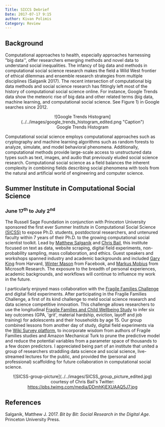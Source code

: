 ```yaml
---
Title: SICCS Debrief
Date: 2017-07-17 9:15
author: Kivan Polimis
Category: Review
---
```

## Background
Computational approaches to health, especially approaches harnessing "big data'', offer researchers emerging methods and novel data to understand social inequalities. The infancy of big data and methods in computational social science research makes the field a Wild West frontier of ethical dilemmas and ensemble research strategies from multiple disciplines (Salganik 2017). The recent intersection of computational big data methods and social science research has fittingly left most of the history of computational social science online. For instance, Google Trends data show the meteoric rise of big data and other related terms (big data, machine learning, and computational social science. See Figure  1) in Google searches since 2012.

<div style="text-align:center" markdown="1"> 
![Google Trends Histogram](../../images/google_trends_histogram_edited.png "Caption")
<figcaption>Google Trends Histogram</figcaption>
</div>

Computational social science employs computational approaches such as cryptography and machine learning algorithms such as random forests to analyze, simulate, and model behavioral phenomena. Additionally, computational methods provide large-scale access to unstructured data types such as text, images, and audio that previously eluded social science research. Computational social science as a field balances the inherent complexity in combining fields describing social phenomena with tools from the natural and artificial world of engineering and computer science.

## Summer Institute in Computational Social Science
### June 17<sup>th</sup> to July 2<sup>nd</sup> 

The Russell Sage Foundation in conjunction with Princeton University sponsored the first ever Summer Institute in Computational Social Science <a href = "https://compsocialscience.github.io/summer-institute/2017/" target ="_blank"> (SICSS)</a> to expose Ph.D. students, postdoctoral researchers, and untenured faculty within 7 years of their Ph.D. to the growing computational social scientist toolkit. Lead by <a href = "https://www.princeton.edu/~mjs3/" target ="_blank"> Matthew Salganik</a> and <a href = "http://www.chrisbail.net/" target ="_blank"> Chris Bail</a>, this institute focused on text as data, website scraping, digital field experiments, non-probability sampling, mass collaboration, and ethics. Guest speakers and workshops spanned industry and academic backgrounds and included <a href = "http://gking.harvard.edu/" target ="_blank"> Gary King</a> from Harvard, <a href = "https://research.fb.com/people/mason-winter/" target ="_blank"> Winter Mason</a> from Facebook, and <a href = "http://www.markusmobius.org/" target ="_blank"> Markus Mobius</a> from Microsoft Research. The exposure to the breadth of personal experiences, academic backgrounds, and workflows will continue to influence my work in the future.

I particularly enjoyed mass collaboration with the <a href = "http://www.fragilefamilieschallenge.org/" target ="_blank"> Fragile Families Challenge</a> and digital field experiments. After participating in the Fragile Families Challenge, a first of its kind challenge to meld social science research and data science competitive innovation. This challenge allows researchers to use the longitudinal <a href = "https://en.wikipedia.org/wiki/Fragile_Families_and_Child_Wellbeing_Study" target ="_blank"> Fragile Families and Child Wellbeing Study</a> to infer six key outcomes (GPA, 'grit', material hardship, eviction, layoff and job training) for adolescents and their households by age 15. Our group combined lessons from another day of study, digital field experiments via the <a href = "http://www.allourideas.org/" target ="_blank"> Wiki Survey platform</a>, to incorporate wisdom from authors of Fragile Families studies and Amazon Mechanical Turk to prune the predictive model and reduce the potential variables from a parameter space of thousands to a few dozen predictors. I appreciated being part of an institute that united a group of researchers straddling data science and social science, live-streamed lectures for the public, and provided the (personal and professional) scaffolding for future collaboration in computational social science.

<div style="text-align:center" markdown="1"> 
![SICSS-group-picture](../../images/SICSS_group_picture_edited.jpg)
<figcaption>courtesy of Chris Bail's Twitter: <a href "https://pbs.twimg.com/media/DDmhKjEXUAAQ5J7.jpg" target= "_blank">https://pbs.twimg.com/media/DDmhKjEXUAAQ5J7.jpg</a></figcaption>
<div>

<div style="text-align:left" markdown="1"> 

## References 
Salganik, Matthew J. 2017. <i>Bit by Bit: Social Research in the Digital Age</i>. Princeton University Press.
